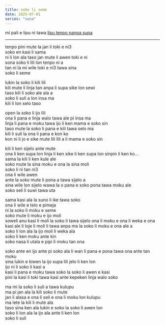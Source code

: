 ```yaml
---
title: soko li seme
date: 2025-07-01
series: "sona"
---
```


mi pali e lipu ni tawa [lipu tenpo nanpa supa](https://liputenpo.org/lipu/nanpa-supa/)

---

tenpo pini mute la jan li toki e ni3  
soko en kasi li sama  
ni li lon ala taso jan mute li awen toki e ni  
sona soko li lili lon tenpo ni a  
tan ni la mi wile toki e ni3 tawa sina  
soko li seme

lukin la soko li kili lili  
kili mute li linja tan anpa li supa sike lon sewi  
taso kili li soko ale ala a  
soko li suli a lon insa ma  
kili li lon selo taso  

open la soko li ijo lili  
ona li pana e linja walo tawa ale pi insa ma  
linja li pana e moku tawa ijo li ken mama e soko sin  
taso mute la soko li pana e kili tawa selo ma  
kili li suli la ona li pana e kon ko  
kon ni li jo e sike mute lili lili a li mama e soko sin  

kili li ken sijelo ante mute  
ona li ken supa lon linja li ken sike li ken supa lon sinpin li ken ko...  
sama la kili li ken kule ale  
soko mute la sina moku e ona la sina moli  
soko li ni tan ni3  
ona li wile awen  
ante la soko mute li pona a tawa sijelo a  
sina wile lon sijelo wawa la o pana e soko pona tawa moku ale  
soko seli li suwi tawa uta  

sama kasi ala la suno li ike tawa soko  
ona li wile e telo e pimeja  
ni la soko li moku e seme  
soko mute li moku e ijo moli  
soweli anu kasi li moli la soko li tawa sijelo ona li moku e ona li weka e ona  
kasi ale li loje li moli li tawa anpa ma la soko li moku e ona ale a  
soko li lon ala la ijo moli li weka ala  
soko li ken moku ante kin  
soko nasa li utala e pipi li moku tan ona  

soko ante en ijo ante pi soko ala li wan li pana e pona tawa ona ante tan moku  
sina lukin e kiwen la ijo supa lili jelo li ken lon  
ijo ni li soko li kasi a  
kasi li pana e moku tawa soko la soko li awen e kasi  
pini la kasi li toki tawa kasi ante kepeken linja walo soko  

ma mi la soko li suli a tawa kulupu  
ma pi jan ala la kili soko li mute  
jan li alasa e ona li seli e ona li moku lon kulupu  
ma lete la kili li mute ala  
taso sina ken ala lukin e soko la soko li awen lon  
soko li lon ala la ijo ala ante li ken lon  
soko li suli  
